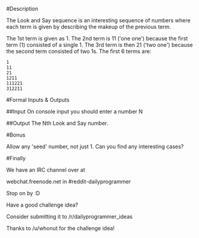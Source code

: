 #Description

The Look and Say sequence is an interesting sequence of numbers where each term is given by describing the makeup of the previous term.

The 1st term is given as 1. The 2nd term is 11 ('one one') because the first term (1) consisted of a single 1. The 3rd term is then 21 ('two one') because the second term consisted of two 1s. The first 6 terms are:

    1
    11
    21
    1211
    111221
    312211

#Formal Inputs & Outputs

##Input
On console input you should enter a number N

##Output
 The Nth Look and Say number.

#Bonus

 Allow any 'seed' number, not just 1. Can you find any interesting cases?


#Finally

We have an IRC channel over at 


webchat.freenode.net in #reddit-dailyprogrammer


Stop on by :D


Have a good challenge idea?

Consider submitting it to /r/dailyprogrammer_ideas

Thanks to /u/whonut for the challenge idea!
